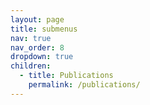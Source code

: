 ```yaml
---
layout: page
title: submenus
nav: true
nav_order: 8
dropdown: true
children:
  - title: Publications
    permalink: /publications/
---
```

